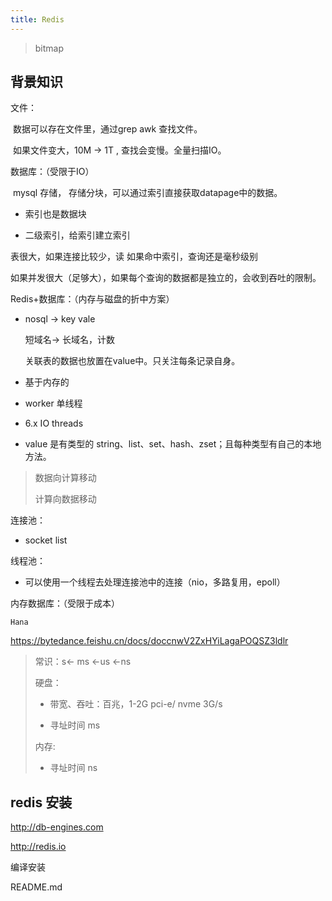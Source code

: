 ```yaml
---
title: Redis
---
```






>
>
> bitmap
>
>



## 背景知识





文件：

​	数据可以存在文件里，通过grep awk 查找文件。

​	如果文件变大，10M -> 1T , 查找会变慢。全量扫描IO。

数据库：（受限于IO）

​	mysql 存储， 存储分块，可以通过索引直接获取datapage中的数据。

- 索引也是数据块

- 二级索引，给索引建立索引

表很大，如果连接比较少，读 如果命中索引，查询还是毫秒级别

如果并发很大（足够大），如果每个查询的数据都是独立的，会收到吞吐的限制。



Redis+数据库：（内存与磁盘的折中方案）

- nosql -> key vale

  短域名-> 长域名，计数

  关联表的数据也放置在value中。只关注每条记录自身。

- 基于内存的
- worker 单线程
- 6.x IO threads
- value 是有类型的 string、list、set、hash、zset；且每种类型有自己的本地方法。



>数据向计算移动
>
>计算向数据移动





连接池：

- socket list

线程池：

- 可以使用一个线程去处理连接池中的连接（nio，多路复用，epoll）







内存数据库：（受限于成本）

 	Hana



https://bytedance.feishu.cn/docs/doccnwV2ZxHYiLagaPOQSZ3ldlr



> 常识：s<- ms <-us <-ns
>
> 硬盘：
>
> - 带宽、吞吐：百兆，1-2G  pci-e/ nvme 3G/s
>
> - 寻址时间 ms
>
> 内存:
>
> - 寻址时间 ns



## redis 安装

http://db-engines.com

http://redis.io

编译安装

README.md

```sh

```







